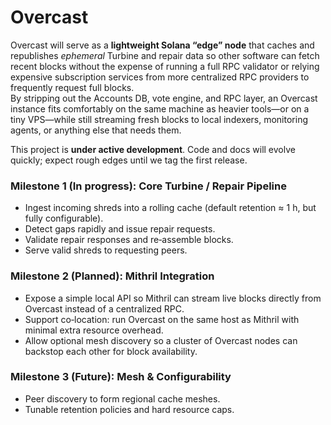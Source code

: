 # Overcast

Overcast will serve as a **lightweight Solana “edge” node** that caches and republishes *ephemeral* Turbine and repair data so other software can fetch recent blocks without the expense of running a full RPC validator or relying expensive subscription services from more centralized RPC providers to frequently request full blocks.  
By stripping out the Accounts DB, vote engine, and RPC layer, an Overcast instance fits comfortably on the same machine as heavier tools—or on a tiny VPS—while still streaming fresh blocks to local indexers, monitoring agents, or anything else that needs them.

This project is **under active development**. Code and docs will evolve quickly; expect rough edges until we tag the first release.

### Milestone 1 (In progress): Core Turbine / Repair Pipeline
* Ingest incoming shreds into a rolling cache (default retention ≈ 1 h, but fully configurable).  
* Detect gaps rapidly and issue repair requests.  
* Validate repair responses and re‑assemble blocks.  
* Serve valid shreds to requesting peers.

### Milestone 2 (Planned): Mithril Integration
* Expose a simple local API so Mithril can stream live blocks directly from Overcast instead of a centralized RPC.  
* Support co‑location: run Overcast on the same host as Mithril with minimal extra resource overhead.  
* Allow optional mesh discovery so a cluster of Overcast nodes can backstop each other for block availability.

### Milestone 3 (Future): Mesh & Configurability
* Peer discovery to form regional cache meshes.  
* Tunable retention policies and hard resource caps.  


